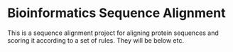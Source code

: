 # Bioinformatics Sequence Alignment

This is a sequence alignment project for aligning protein sequences and scoring it according to a
 set of rules. They will be below etc.
